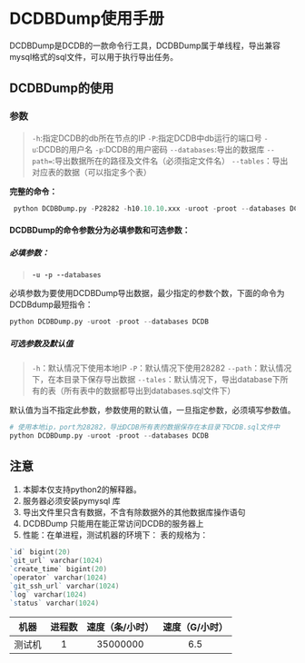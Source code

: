 # DCDBDump使用手册
DCDBDump是DCDB的一款命令行工具，DCDBDump属于单线程，导出兼容mysql格式的sql文件，可以用于执行导出任务。
## DCDBDump的使用
### 参数
>`-h`:指定DCDB的db所在节点的IP
>`-P`:指定DCDB中db运行的端口号
>`-u`:DCDB的用户名
>`-p`:DCDB的用户密码
>`--databases`:导出的数据库
>`--path=`:导出数据所在的路径及文件名（必须指定文件名）
>`--tables`：导出对应表的数据（可以指定多个表）

**完整的命令：**
```python
 python DCDBDump.py -P28282 -h10.10.10.xxx -uroot -proot --databases DCDB --tales table_1 table_2 --path=/tmp/talbe_1.sql
```


#### DCDBDump的命令参数分为必填参数和可选参数：
##### 必填参数：
> **`-u -p --databases`**

必填参数为要使用DCDBDump导出数据，最少指定的参数个数，下面的命令为DCDBdump最短指令：

```python
python DCDBDump.py -uroot -proot --databases DCDB
```

##### 可选参数及默认值
> `-h`：默认情况下使用本地IP
> `-P`：默认情况下使用28282
> `--path`：默认情况下，在本目录下保存导出数据
> `--tales`：默认情况下，导出database下所有的表（所有表中的数据都导出到databases.sql文件下）

默认值为当不指定此参数，参数使用的默认值，一旦指定参数，必须填写参数值。
```python
# 使用本地ip，port为28282，导出DCDB所有表的数据保存在本目录下DCDB.sql文件中
python DCDBDump.py -uroot -proot --databases DCDB
```

## 注意
1. 本脚本仅支持python2的解释器。
2. 服务器必须安装pymysql 库
3. 导出文件里只含有数据，不含有除数据外的其他数据库操作语句
4. DCDBDump 只能用在能正常访问DCDB的服务器上
5. 性能：在单进程，测试机器的环境下：
表的规格为：

```powershell
`id` bigint(20) 
`git_url` varchar(1024) 
`create_time` bigint(20) 
`operator` varchar(1024) 
`git_ssh_url` varchar(1024) 
`log` varchar(1024) 
`status` varchar(1024) 
```

| 机器      |    进程数 |   速度（条/小时）   | 速度（G/小时）
| :--------: | :--------:| :------: |:----:|
| 测试机    |   1 |  35000000  |6.5|


